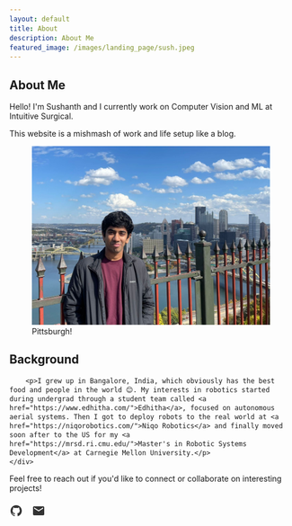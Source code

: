 ```yaml
---
layout: default
title: About
description: About Me
featured_image: /images/landing_page/sush.jpeg
---
```


<section class="intro">
	<div class="wrap">
		<h1>About Me</h1>
		<p>Hello! I'm Sushanth and I currently work on Computer Vision and ML at Intuitive Surgical.</p>
		<p>This website is a mishmash of work and life setup like a blog.</p>
	</div>
</section>

<section class="image-section">
	<div class="wrap">
		<figure>
			<img src="/images/landing_page/sush.jpeg" alt="Sushanth" class="full-width">
			<figcaption class="image-caption">Pittsburgh!</figcaption>
		</figure>
	</div>
</section>

<section class="intro">
	<div class="wrap">
		<h2>Background</h2>

		<p>I grew up in Bangalore, India, which obviously has the best food and people in the world 😊. My interests in robotics started during undergrad through a student team called <a href="https://www.edhitha.com/">Edhitha</a>, focused on autonomous aerial systems. Then I got to deploy robots to the real world at <a href="https://niqorobotics.com/">Niqo Robotics</a> and finally moved soon after to the US for my <a href="https://mrsd.ri.cmu.edu/">Master's in Robotic Systems Development</a> at Carnegie Mellon University.</p>
	</div>
</section>

<section class="intro">
	<div class="wrap">
		<p>Feel free to reach out if you'd like to connect or collaborate on interesting projects!</p>
		<div class="social-icons">
			<a href="https://github.com/sushanthj" target="_blank" rel="noopener noreferrer">
				<img src="/images/icons/github.svg" alt="GitHub" width="24" height="24">
			</a>
			<a href="mailto:sushanth.jayanth@gmail.com">
				<img src="/images/icons/email.svg" alt="Email" width="24" height="24">
			</a>
		</div>
	</div>
</section>

<style>
.social-icons {
    margin-top: 20px;
    display: flex;
    gap: 16px;
}

.social-icons a {
    opacity: 0.8;
    transition: opacity 0.2s ease;
}

.social-icons a:hover {
    opacity: 1;
}
</style> 